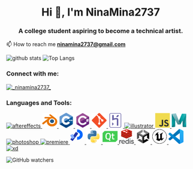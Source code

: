 <!-- ### Hi there 👋 -->

<!--
**NinaMina2737/NinaMina2737** is a ✨ _special_ ✨ repository because its `README.md` (this file) appears on your GitHub profile.

Here are some ideas to get you started:

- 🔭 I’m currently working on ...
- 🌱 I’m currently learning ...
- 👯 I’m looking to collaborate on ...
- 🤔 I’m looking for help with ...
- 💬 Ask me about ...
- 📫 How to reach me: ...
- 😄 Pronouns: ...
- ⚡ Fun fact: ...
-->

<!-- URLS -->
<!-- https://rahuldkjain.github.io/gh-profile-readme-generator/ -->
<!-- https://shields.io/ -->
<!-- https://simpleicons.org/ -->
<!-- https://github.com/simple-icons/simple-icons/blob/develop/slugs.md -->
<!-- https://github.com/devicons/devicon -->

<h1 align="center">Hi 👋, I'm NinaMina2737</h1>
<h3 align="center">A college student aspiring to become a technical artist.</h3>

<!-- - 📫 How to reach me **ninamina2737@gmail.com** -->
📫 How to reach me **ninamina2737@gmail.com**

<p align="left">
  <img alt="github stats" height="150px" src="https://github-readme-stats.vercel.app/api?username=NinaMina2737&bg_color=00000000&count_private=true&show_icons=true&theme=radical" />
  <img alt="Top Langs" height="150px" src="https://github-readme-stats.vercel.app/api/top-langs/?username=NinaMina2737&bg_color=00000000&layout=compact&show_icons=true&theme=radical" />
</p>

<h3 align="left">Connect with me:</h3>
<p align="left">
  <a href="https://twitter.com/_ninamina2737_" target="blank"><img align="center" src="https://raw.githubusercontent.com/rahuldkjain/github-profile-readme-generator/master/src/images/icons/Social/twitter.svg" alt="_ninamina2737_" height="30" width="40" />
  </a>
</p>

<h3 align="left">Languages and Tools:</h3>
<p align="left">
  <a href="https://www.adobe.com/products/aftereffects.html" target="_blank" rel="noreferrer">
    <img src="https://www.adobe.com/content/dam/shared/images/product-icons/svg/after-effects.svg" alt="aftereffects" width="40" height="40"/>
  </a>
  <a href="https://www.blender.org/" target="_blank" rel="noreferrer">
    <img src="https://raw.githubusercontent.com/devicons/devicon/master/icons/blender/blender-original.svg" alt="blender" width="40" height="40"/>
  </a>
  <a href="https://isocpp.org/" target="_blank" rel="noreferrer">
    <img src="https://raw.githubusercontent.com/devicons/devicon/master/icons/cplusplus/cplusplus-original.svg" alt="cplusplus" width="40" height="40"/>
  </a>
  <a href="https://learn.microsoft.com/en-us/dotnet/csharp/" target="_blank" rel="noreferrer">
    <img src="https://raw.githubusercontent.com/devicons/devicon/master/icons/csharp/csharp-original.svg" alt="csharp" width="40" height="40"/>
  </a>
  <a href="https://git-scm.com/" target="_blank" rel="noreferrer">
    <img src="https://raw.githubusercontent.com/devicons/devicon/master/icons/git/git-original.svg" alt="git" width="40" height="40"/>
  </a>
  <a href="https://heroku.com" target="_blank" rel="noreferrer">
    <img src="https://raw.githubusercontent.com/devicons/devicon/master/icons/heroku/heroku-original.svg" alt="heroku" width="40" height="40"/>
  </a>
  <a href="https://www.adobe.com/products/illustrator.html" target="_blank" rel="noreferrer">
    <img src="https://www.adobe.com/content/dam/shared/images/product-icons/svg/illustrator.svg" alt="illustrator" width="40" height="40"/>
  </a>
  <a href="https://developer.mozilla.org/en-US/docs/Web/JavaScript" target="_blank" rel="noreferrer">
    <img src="https://raw.githubusercontent.com/devicons/devicon/master/icons/javascript/javascript-original.svg" alt="javascript" width="40" height="40"/>
  </a>
  <a href="https://www.autodesk.com/products/maya" target="_blank" rel="noreferrer">
    <img src="https://raw.githubusercontent.com/devicons/devicon/master/icons/maya/maya-original.svg" alt="maya" width="40" height="40"/>
  </a>
  <a href="https://www.adobe.com/products/photoshop.html" target="_blank" rel="noreferrer">
    <img src="https://www.adobe.com/content/dam/shared/images/product-icons/svg/photoshop.svg" alt="photoshop" width="40" height="40"/>
  </a>
  <a href="https://www.adobe.com/products/premiere.html" target="_blank" rel="noreferrer">
    <img src="https://www.adobe.com/content/dam/shared/images/product-icons/svg/premiere.svg" alt="premiere" width="40" height="40"/>
  </a>
  <a href="https://processing.org/" target="_blank" rel="noreferrer">
    <svg alt="processing" width="40" height="40" viewBox="0 0 800 800" fill="none"><path d="M400 500C700 500 700 100 400 100" stroke="#0468FF" stroke-width="150"></path><path d="M400 200L100 600" stroke="#1F34AB" stroke-width="150"></path><path d="M100 300L200 500" stroke="#85AEFF" stroke-width="150"></path></svg>
  </a>
  <a href="https://www.python.org" target="_blank" rel="noreferrer">
    <img src="https://raw.githubusercontent.com/devicons/devicon/master/icons/python/python-original.svg" alt="python" width="40" height="40"/>
  </a>
  <a href="https://www.qt.io/" target="_blank" rel="noreferrer">
    <img src="https://raw.githubusercontent.com/devicons/devicon/master/icons/qt/qt-original.svg" alt="qt" width="40" height="40"/>
  </a>
  <a href="https://redis.io" target="_blank" rel="noreferrer">
    <img src="https://raw.githubusercontent.com/devicons/devicon/master/icons/redis/redis-original-wordmark.svg" alt="redis" width="40" height="40"/>
  </a>
  <a href="https://unity.com/" target="_blank" rel="noreferrer">
    <img src="https://raw.githubusercontent.com/devicons/devicon/master/icons/unity/unity-original.svg" alt="unity" width="40" height="40"/>
  </a>
  <a href="https://unrealengine.com/" target="_blank" rel="noreferrer">
    <img src="https://raw.githubusercontent.com/devicons/devicon/master/icons/unrealengine/unrealengine-original.svg" alt="unreal" width="40" height="40"/>
  </a>
  <a href="https://code.visualstudio.com/" target="_blank" rel="noreferrer">
    <img src="https://raw.githubusercontent.com/devicons/devicon/master/icons/vscode/vscode-original.svg" alt="vscode" width="40" height="40"/>
  </a>
  <a href="https://www.adobe.com/products/xd.html" target="_blank" rel="noreferrer">
    <img src="https://www.adobe.com/content/dam/shared/images/product-icons/svg/xd.svg" alt="xd" width="40" height="40"/>
  </a>
</p>

![GitHub watchers](https://img.shields.io/github/watchers/NinaMina2737/NinaMina2737?style=social)

<!-- ![Custom budge sample](https://img.shields.io/badge/redash-v4.0.1-ff7964.svg?style=social) -->
<!-- https://img.shields.io/badge/<SUBJECT>-<STATUS>-<COLOR>.svg -->
<!--
  SUBJECT ... タイトル
  STATUS ... ステータス
  COLOR ... 色（名前 or コード）
-->